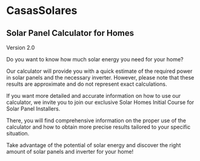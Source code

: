 # CasasSolares
## Solar Panel Calculator for Homes
Version 2.0

Do you want to know how much solar energy you need for your home?

Our calculator will provide you with a quick estimate of the required power in solar panels and the necessary inverter. However, please note that these results are approximate and do not represent exact calculations.

If you want more detailed and accurate information on how to use our calculator, we invite you to join our exclusive Solar Homes Initial Course for Solar Panel Installers.

There, you will find comprehensive information on the proper use of the calculator and how to obtain more precise results tailored to your specific situation.

Take advantage of the potential of solar energy and discover the right amount of solar panels and inverter for your home!


